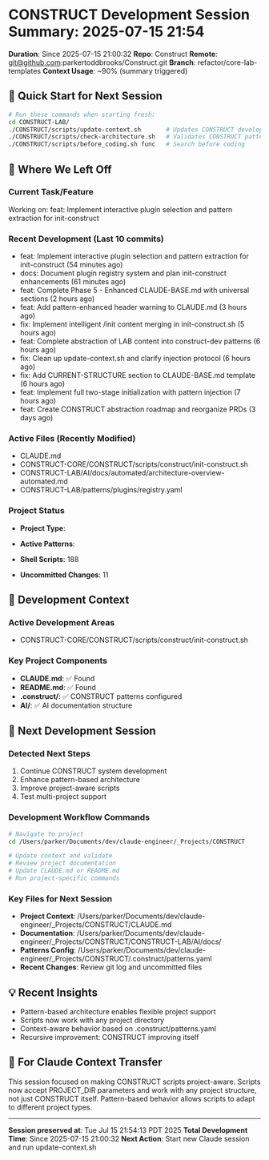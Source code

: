 # CONSTRUCT Development Session Summary: 2025-07-15 21:54
**Duration**: Since 2025-07-15 21:00:32
**Repo**: Construct
**Remote**: git@github.com:parkertoddbrooks/Construct.git
**Branch**: refactor/core-lab-templates
**Context Usage**: ~90% (summary triggered)

## 🎯 Quick Start for Next Session
```bash
# Run these commands when starting fresh:
cd CONSTRUCT-LAB/
./CONSTRUCT/scripts/update-context.sh       # Updates CONSTRUCT development context
./CONSTRUCT/scripts/check-architecture.sh   # Validates CONSTRUCT patterns
./CONSTRUCT/scripts/before_coding.sh func   # Search before coding
```

## 📍 Where We Left Off

### Current Task/Feature
Working on: feat: Implement interactive plugin selection and pattern extraction for init-construct

### Recent Development (Last 10 commits)
- feat: Implement interactive plugin selection and pattern extraction for init-construct (54 minutes ago)
- docs: Document plugin registry system and plan init-construct enhancements (61 minutes ago)
- feat: Complete Phase 5 - Enhanced CLAUDE-BASE.md with universal sections (2 hours ago)
- feat: Add pattern-enhanced header warning to CLAUDE.md (3 hours ago)
- fix: Implement intelligent /init content merging in init-construct.sh (5 hours ago)
- feat: Complete abstraction of LAB content into construct-dev patterns (6 hours ago)
- fix: Clean up update-context.sh and clarify injection protocol (6 hours ago)
- fix: Add CURRENT-STRUCTURE section to CLAUDE-BASE.md template (6 hours ago)
- feat: Implement full two-stage initialization with pattern injection (7 hours ago)
- feat: Create CONSTRUCT abstraction roadmap and reorganize PRDs (3 days ago)

### Active Files (Recently Modified)
- CLAUDE.md
- CONSTRUCT-CORE/CONSTRUCT/scripts/construct/init-construct.sh
- CONSTRUCT-LAB/AI/docs/automated/architecture-overview-automated.md
- CONSTRUCT-LAB/patterns/plugins/registry.yaml

### Project Status
- **Project Type**: 
- **Active Patterns**: 
- **Shell Scripts**:      188



- **Uncommitted Changes**:       11

## 🔧 Development Context

### Active Development Areas
- CONSTRUCT-CORE/CONSTRUCT/scripts/construct/init-construct.sh

### Key Project Components
- **CLAUDE.md**: ✅ Found
- **README.md**: ✅ Found
- **.construct/**: ✅ CONSTRUCT patterns configured
- **AI/**: ✅ AI documentation structure

## 🚀 Next Development Session

### Detected Next Steps
1. Continue CONSTRUCT system development
2. Enhance pattern-based architecture
3. Improve project-aware scripts
4. Test multi-project support

### Development Workflow Commands
```bash
# Navigate to project
cd /Users/parker/Documents/dev/claude-engineer/_Projects/CONSTRUCT

# Update context and validate
# Review project documentation
# Update CLAUDE.md or README.md
# Run project-specific commands
```

### Key Files for Next Session
- **Project Context**: /Users/parker/Documents/dev/claude-engineer/_Projects/CONSTRUCT/CLAUDE.md
- **Documentation**: /Users/parker/Documents/dev/claude-engineer/_Projects/CONSTRUCT/CONSTRUCT-LAB/AI/docs/
- **Patterns Config**: /Users/parker/Documents/dev/claude-engineer/_Projects/CONSTRUCT/.construct/patterns.yaml
- **Recent Changes**: Review git log and uncommitted files

## 💡 Recent Insights
- Pattern-based architecture enables flexible project support
- Scripts now work with any project directory
- Context-aware behavior based on .construct/patterns.yaml
- Recursive improvement: CONSTRUCT improving itself

## 🤖 For Claude Context Transfer
This session focused on making CONSTRUCT scripts project-aware. Scripts now accept PROJECT_DIR parameters and work with any project structure, not just CONSTRUCT itself. Pattern-based behavior allows scripts to adapt to different project types.

---
**Session preserved at**: Tue Jul 15 21:54:13 PDT 2025
**Total Development Time**: Since 2025-07-15 21:00:32
**Next Action**: Start new Claude session and run update-context.sh
